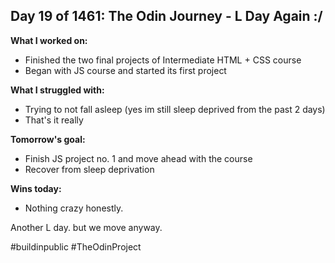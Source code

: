 ## Day 19 of 1461: The Odin Journey - L Day Again :/

**What I worked on:**

- Finished the two final projects of Intermediate HTML + CSS course
- Began with JS course and started its first project

**What I struggled with:**

- Trying to not fall asleep (yes im still sleep deprived from the past 2 days)
- That's it really

**Tomorrow's goal:**

- Finish JS project no. 1 and move ahead with the course
- Recover from sleep deprivation

**Wins today:**

- Nothing crazy honestly.

Another L day. but we move anyway.

#buildinpublic #TheOdinProject
